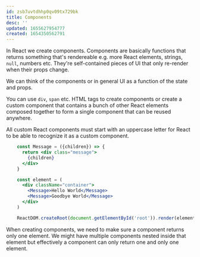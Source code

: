 ```yaml
---
id: zsb7uvtdhhp0qv09tx729bk
title: Components
desc: ''
updated: 1655627954777
created: 1654350562791
---
```


In React we create components. Components are basically functions that returns something that's rendereable e.g. more React elements, strings, `null`, numbers etc. They're self-contained pieces of UI that only re-render when their props change.

We can think of the components or in general UI as a function of the state and props.

You can use `div`, `span` etc. HTML tags to create components or create a custom component that contains a bunch of other React elements composed together to form a single component that can be reused anywhere.

All custom React components must start with an uppercase letter for React to be able to recognize it as a custom component.

```jsx
    const Message = ({children}) => {
      return <div class="message">
        {children}
      </div>
    }

    const element = (
      <div className="container">
        <Message>Hello World</Message>
        <Message>Goodbye World</Message>
      </div>
    )

    ReactDOM.createRoot(document.getElementById('root')).render(element)
```

When creating components, we need to make sure a component returns only one element. We might have multiple components nested inside that element but effectively a component can only return one and only one element.
